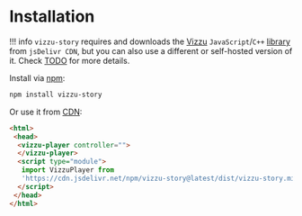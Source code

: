 # Installation

!!! info
    `vizzu-story` requires and downloads the
    [Vizzu](https://github.com/vizzuhq/vizzu-lib) `JavaScript`/`C++`
    [library](https://www.jsdelivr.com/package/npm/vizzu) from `jsDelivr CDN`,
    but you can also use a different or self-hosted version of it. Check
    [TODO](./tutorial/TODO.md) for more details.

Install via [npm](https://www.npmjs.com/package/vizzu-story):

```sh
npm install vizzu-story
```

Or use it from [CDN](https://www.jsdelivr.com/package/npm/vizzu-story):

```html
<html>
 <head>
  <vizzu-player controller="">
  </vizzu-player>
  <script type="module">
   import VizzuPlayer from 
   'https://cdn.jsdelivr.net/npm/vizzu-story@latest/dist/vizzu-story.min.js';
  </script>
 </head>
</html>

```
